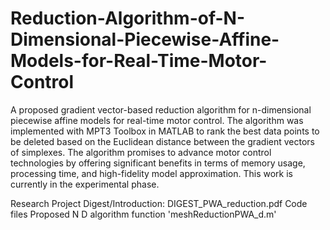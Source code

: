 # Reduction-Algorithm-of-N-Dimensional-Piecewise-Affine-Models-for-Real-Time-Motor-Control
A proposed gradient vector-based reduction algorithm for n-dimensional piecewise affine models for real-time motor control. The algorithm was implemented with MPT3 Toolbox in MATLAB to rank the best data points to be deleted based on the Euclidean distance between the gradient vectors of simplexes. The algorithm promises to advance motor control technologies by offering significant benefits in terms of memory usage, processing time, and high-fidelity model approximation. 
This work is currently in the experimental phase.

Research Project Digest/Introduction: DIGEST_PWA_reduction.pdf
Code files
Proposed N D algorithm function 'meshReductionPWA_d.m'
